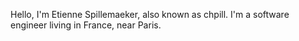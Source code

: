 Hello, I'm Etienne Spillemaeker, also known as chpill. I'm a software engineer living in France, near Paris.
